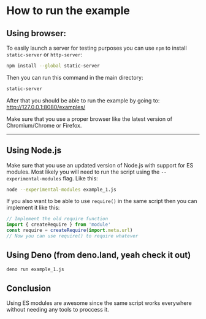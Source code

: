 # How to run the example

## Using browser:
To easily launch a server for testing purposes you can use `npm` to install `static-server` or `http-server`:
```bash
npm install --global static-server
```
Then you can run this command in the main directory:
```bash
static-server
```
After that you should be able to run the example by going to:
http://127.0.0.1:8080/examples/

Make sure that you use a proper browser like the latest version of Chromium/Chrome or Firefox.

---
## Using Node.js
Make sure that you use an updated version of Node.js with support for ES modules. Most likely you will need to run the script using the `--experimental-modules` flag. Like this:
```bash
node --experimental-modules example_1.js
```
If you also want to be able to use `require()` in the same script then you can implement it like this:
```js
// Implement the old require function
import { createRequire } from 'module'
const require = createRequire(import.meta.url)
// Now you can use require() to require whatever
```

## Using Deno (from deno.land, yeah check it out)
```bash
deno run example_1.js
```

## Conclusion
Using ES modules are awesome since the same script works everywhere without needing any tools to proccess it.
